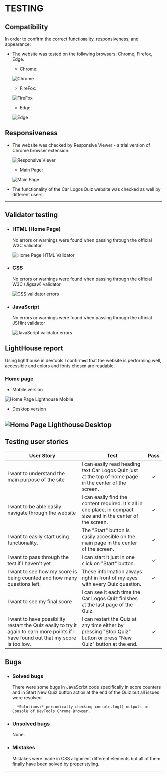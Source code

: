 # TESTING


## Compatibility

In order to confirm the correct functionality, responsiveness, and appearance:

+ The website was tested on the following browsers: Chrome, Firefox, Edge.

    - Chrome:

    ![Chrome](documentation/chrome.png)

    - FireFox:

    ![FireFox](documentation/firefox.png)

    - Edge:

    ![Edge](documentation/edge.png)

## Responsiveness


+ The website was checked by Responsive Viewer - a trial version of Chrome browser extension:

    ![Responsive Viever](documentation/responsive-viewer.png)

    - Main Page:

    ![Main Page](documentation/responsiveness_main_page.png)


+ The functionality of the Car Logos Quiz website was checked as well by different users.

---
## Validator testing
+ ### HTML (Home Page)
  No errors or warnings were found when passing through the official W3C validator.

  ![Home Page HTML Validator](documentation/w3_validator_home_page.png)
        
+ ### CSS
  No errors or warnings were found when passing through the official W3C (Jigsaw) validator

  ![CSS validator errors](documentation/w3_validator_css_errors.png)

+ ### JavaScript
  No errors or warnings were found when passing through the official JSHint validator

  ![JavaScript validator errors](documentation/jshint_validator.png)  

## LightHouse report

  Using lighthouse in devtools I confirmed that the website is performing well, accessible and colors and fonts chosen are readable.
    
  ### Home page

  + Mobile version

  ![Home Page Lighthouse Mobile](documentation/lighthouse_home_page.png)

  + Desktop version
  
  ![Home Page Lighthouse Desktop](documentation/lighthouse_home_page_desk.png)
---

## Testing user stories
 
User Story |  Test | Pass
--- | --- | :---:
I want to understand the main purpose of the site | I can easily read heading text Car Logos Quiz just at the top of home page in the center of the screen. | &check;​
I want to be able easily navigate through the website | I can easily find the content required. It's all in one place, in compact size and in the center of the screen. | &check;​
I want to easily start using functionality. | The "Start" button is easily accesible on the main page in the center of the screen. | &check;
I want to pass through the test if I haven't yet | I can start it just in one click on "Start" button. | &check;
I want to see how my score is being counted and how many questions left. | These information always right in front of my eyes with every Quiz question. | &check;
I want to see my final score | I can see it each time the Car Logos Quiz finishes at the last page of the Quiz. | &check;
I want to have possibility restart the Quiz easily to try it again to earn more points if I have found out that my score is too low. | I can restart the Quiz at any time either by pressing "Stop Quiz" button or press "New Quiz" button at the end. | &check;

## Bugs
+ ### Solved bugs
    There were some bugs in JavaScript code specifically in score counters and in Start New Quiz button action at the end of the Quiz but all issues were resolved.
    
        *Solutions:* periodically checking console.log() outputs in Console of DevTools Chrome Browser.

+ ### Unsolved bugs
    None.

+ ### Mistakes
    Mistakes were made in CSS alignment different elements but all of them finally have been solved by proper styling.    
---